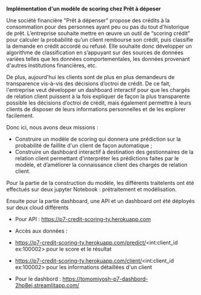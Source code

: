**Implémentation d'un modèle de scoring chez Prêt à dépeser**

Une société financière "Prêt à dépenser" propose des crédits à la consommation pour des personnes ayant peu ou pas du tout d'historique de prêt. L’entreprise souhaite mettre en œuvre un outil de “scoring crédit” pour calculer la probabilité qu’un client rembourse son crédit, puis classifie la demande en crédit accordé ou refusé. Elle souhaite donc développer un algorithme de classification en s’appuyant sur des sources de données variées telles que les données comportementales, les données provenant d'autres institutions financières, etc.

De plus, aujourd'hui les clients sont de plus en plus demandeurs de transparence vis-à-vis des décisions d’octroi de crédit. De ce fait, l'entreprise veut développer un dashboard interactif pour que les chargés de relation client puissent à la fois expliquer de façon la plus transparente possible les décisions d’octroi de crédit, mais également permettre à leurs clients de disposer de leurs informations personnelles et de les explorer facilement.

Donc ici, nous avons deux missions :

 * Construire un modèle de scoring qui donnera une prédiction sur la probabilité de faillite d'un client de façon automatique ;
 * Construire un dashboard interactif à destination des gestionnaires de la relation client permettant d'interpréter les prédictions faites par le modèle, et d’améliorer la connaissance client des chargés de relation client.

Pour la partie de la construction du modèle, les différents traitelents ont été effectués sur deux jupyter Notebook : prétraitement et modélisation.

Ensuite pour la partie dashboard, une API et un dashboard ont été déployés sur deux cloud différents

* Pour API :
https://p7-credit-scoring-ty.herokuapp.com

 * Accès aux données : 
 * https://p7-credit-scoring-ty.herokuapp.com/predict/<int:client_id ex:100002> pour le score et le résultat

 * https://p7-credit-scoring-ty.herokuapp.com/client/<int:client_id ex:100002> pour les informations détaillées d'un client

* Pour le dashbord : 
https://tomomiyosh-p7-dashbord-2hp8ej.streamlitapp.com/
